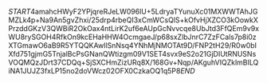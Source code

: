$START$4amahcHWyF2YPjqreRJeLW096lU+5LdryaTYunuXc01MXWWTAhJGMZLk4p+Na9An5gvZhxi/25drp4rbeQI3xCmWCsQlS+kOfvHjXZCO3kOowkXPrzddGKzV3QWBiR2OkOax4ntLirK2uf6eAUpGcNvvcqe8UbJtd3FfQEm9v9xWU8rySGOH4RfkOn9kcEHaHHW4OcmgaeJ/p68sxZlbJnrC7ZzFCals7p8i0zXTGmawO6aB9R5YTQQKAwIlSnNsq4YNhMjNMOTAt9D/FNP2tH29/R0w0bIXfd751gjmG5TnjalBcPsGNanQWtizgm09V1SET4svx9eS2o21GjDIUtRNUSNsVOQMQzJDrt37CDQq+SjSXCHmZizURq8X/168Gv+Nqp/AKguhVIQZklmBILQiNA1JUJZ3fxLP15no2doVWcz02OFX0CzkaOQ1q5P8$END$